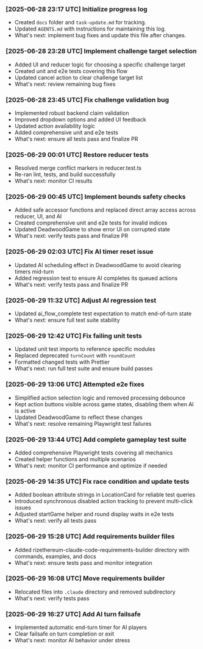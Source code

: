 ### [2025-06-28 23:17 UTC] Initialize progress log

- Created `docs` folder and `task-update.md` for tracking.
- Updated `AGENTS.md` with instructions for maintaining this log.
- What's next: implement bug fixes and update this file after changes.

### [2025-06-28 23:28 UTC] Implement challenge target selection

- Added UI and reducer logic for choosing a specific challenge target
- Created unit and e2e tests covering this flow
- Updated cancel action to clear challenge target list
- What's next: review remaining bug fixes

### [2025-06-28 23:45 UTC] Fix challenge validation bug

- Implemented robust backend claim validation
- Improved dropdown options and added UI feedback
- Updated action availability logic
- Added comprehensive unit and e2e tests
- What's next: ensure all tests pass and finalize PR

### [2025-06-29 00:01 UTC] Restore reducer tests

- Resolved merge conflict markers in reducer.test.ts
- Re-ran lint, tests, and build successfully
- What's next: monitor CI results

### [2025-06-29 00:45 UTC] Implement bounds safety checks

- Added safe accessor functions and replaced direct array access across reducer, UI, and AI
- Created comprehensive unit and e2e tests for invalid indices
- Updated DeadwoodGame to show error UI on corrupted state
- What's next: verify tests pass and finalize PR

### [2025-06-29 02:03 UTC] Fix AI timer reset issue

- Updated AI scheduling effect in DeadwoodGame to avoid clearing timers mid-turn
- Added regression test to ensure AI completes its queued actions
- What's next: verify tests pass and finalize PR

### [2025-06-29 11:32 UTC] Adjust AI regression test

- Updated ai_flow_complete test expectation to match end-of-turn state
- What's next: ensure full test suite stability

### [2025-06-29 12:42 UTC] Fix failing unit tests

- Updated unit test imports to reference specific modules
- Replaced deprecated `turnCount` with `roundCount`
- Formatted changed tests with Prettier
- What's next: run full test suite and ensure build passes

### [2025-06-29 13:06 UTC] Attempted e2e fixes

- Simplified action selection logic and removed processing debounce
- Kept action buttons visible across game states, disabling them when AI is active
- Updated DeadwoodGame to reflect these changes
- What's next: resolve remaining Playwright test failures

### [2025-06-29 13:44 UTC] Add complete gameplay test suite

- Added comprehensive Playwright tests covering all mechanics
- Created helper functions and multiple scenarios
- What's next: monitor CI performance and optimize if needed

### [2025-06-29 14:35 UTC] Fix race condition and update tests

- Added boolean attribute strings in LocationCard for reliable test queries
- Introduced synchronous disabled action tracking to prevent multi-click issues
- Adjusted startGame helper and round display waits in e2e tests
- What's next: verify all tests pass

### [2025-06-29 15:28 UTC] Add requirements builder files

- Added rizethereum-claude-code-requirements-builder directory with commands, examples, and docs
- What's next: ensure tests pass and monitor integration

### [2025-06-29 16:08 UTC] Move requirements builder

- Relocated files into `.claude` directory and removed subdirectory
- What's next: verify tests pass

### [2025-06-29 16:27 UTC] Add AI turn failsafe

- Implemented automatic end-turn timer for AI players
- Clear failsafe on turn completion or exit
- What's next: monitor AI behavior under stress
